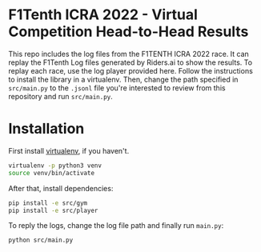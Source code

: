 F1Tenth ICRA 2022 - Virtual Competition Head-to-Head Results
==================

This repo includes the log files from the F1TENTH ICRA 2022 race. It can replay the F1Tenth Log files generated by Riders.ai to show the results.
To replay each race, use the log player provided here. Follow the instructions to install the library in a virtualenv. Then, change the path specified in `src/main.py` to the `.jsonl` file you're interested to review from this repository and run `src/main.py`.

# Installation

First install [virtualenv](https://virtualenv.pypa.io/en/latest/installation.html), if you haven't.

```bash
virtualenv -p python3 venv
source venv/bin/activate
```

After that, install dependencies:

```bash
pip install -e src/gym
pip install -e src/player
```

To reply the logs, change the log file path and finally run `main.py`:

```bash
python src/main.py
```
